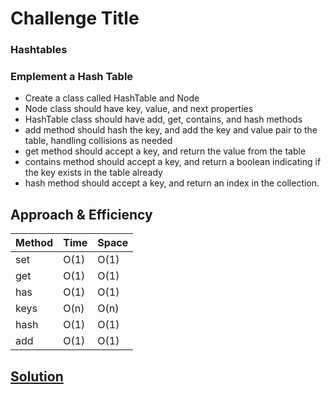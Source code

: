 # Challenge Title
<!-- Description of the challenge -->
### Hashtables 
### Emplement a Hash Table
- Create a class called HashTable and Node
- Node class should have key, value, and next properties
- HashTable class should have add, get, contains, and hash methods
- add method should hash the key, and add the key and value pair to the table, handling collisions as needed
- get method should accept a key, and return the value from the table
- contains method should accept a key, and return a boolean indicating if the key exists in the table already
- hash method should accept a key, and return an index in the collection.

## Approach & Efficiency

|Method	|Time| 	Space|
|---|---|----|
|set	|O(1)|	O(1)|
|get|	O(1)|	O(1)|
|has|	O(1)|	O(1)|
|keys|	O(n)|	O(n)|
|hash|	O(1)|	O(1)|
|add|O(1)|O(1)   |

##  [Solution](https://github.com/asfantala/data-structures-and-algorithms/blob/hashtable/hashtable/hashtable.py)

